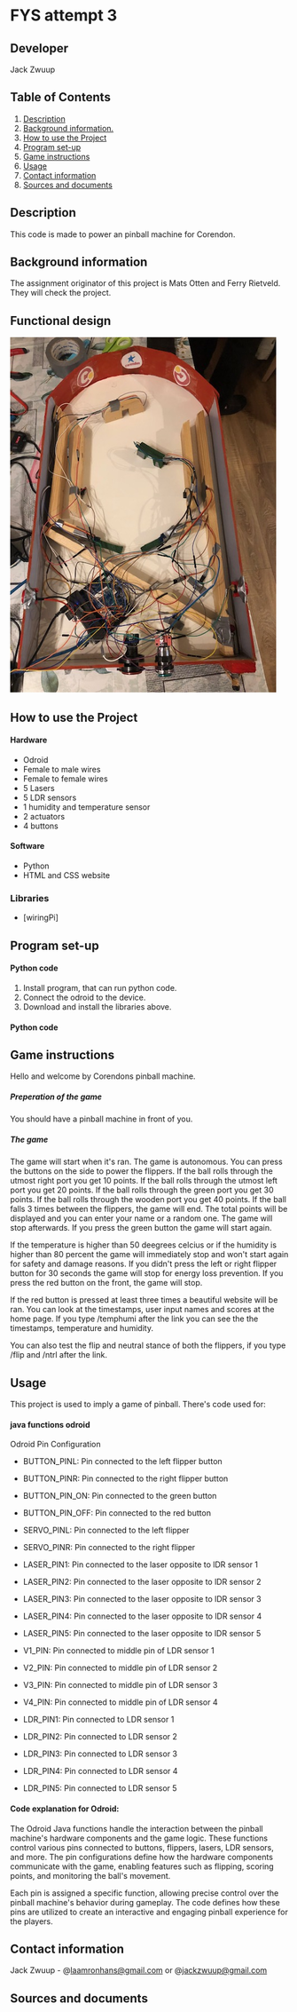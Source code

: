 # FYS attempt 3

## Developer
Jack Zwuup

## Table of Contents
1. [ Description ](#Dst)
2. [ Background information. ](#Bgifmt)
3. [ How to use the Project ](#Htutpj)
4. [ Program set-up ](#Pgsu)
4. [ Game instructions ](#Gist)
5. [ Usage ](#Usage)
6. [Contact information](#Ctifmt)
7. [Sources and documents](#Scadcm)

<a name="Dst"></a>
## Description
This code is made to power an pinball machine for Corendon.

<a name="Bgifmt"></a>
## Background information
The assignment originator of this project is Mats Otten and Ferry Rietveld. They will check the project.

## Functional design
<img src="pinbalmachine.jpg">

<a name="Htutpj"></a>
## How to use the Project

#### Hardware
- Odroid
- Female to male wires
- Female to female wires
- 5 Lasers
- 5 LDR sensors
- 1 humidity and temperature sensor
- 2 actuators
- 4 buttons

#### Software
* Python
* HTML and CSS website

### Libraries
* [wiringPi]

<a name="Pgsu"></a>
## Program set-up
#### Python code
1. Install program, that can run python code.
2. Connect the odroid to the device.
3. Download and install the libraries above.

#### Python code

<a name="Gist"></a>
## Game instructions

Hello and welcome by Corendons pinball machine.

##### Preperation of the game
You should have a pinball machine in front of you.

##### The game
The game will start when it's ran. The game is autonomous. You can press the buttons on the side to power the flippers. If the ball rolls through the utmost right port you get 10 points. If the ball rolls through the utmost left port you get 20 points. If the ball rolls through the green port you get 30 points. If the ball rolls through the wooden port you get 40 points. If the ball falls 3 times between the flippers, the game will end. The total points will be displayed and you can enter your name or a random one. The game will stop afterwards. If you press the green button the game will start again.

If the temperature is higher than 50 deegrees celcius or if the humidity is higher than 80 percent the game will immediately stop and won't start again for safety and damage reasons. If you didn't press the left or right flipper button for 30 seconds the game will stop for energy loss prevention. If you press the red button on the front, the game will stop. 

If the red button is pressed at least three times a beautiful website will be ran. You can look at the timestamps, user input names and scores at the home page. If you type /temphumi after the link you can see the the timestamps, temperature and humidity. 

You can also test the flip and neutral stance of both the flippers, if you type /flip and /ntrl after the link.

<a name="Usage"></a>
## Usage
This project is used to imply a game of pinball. There's code used for:

#### java functions odroid
Odroid Pin Configuration
+ BUTTON_PINL: Pin connected to the left flipper button
+ BUTTON_PINR: Pin connected to the right flipper button
+ BUTTON_PIN_ON: Pin connected to the green button
+ BUTTON_PIN_OFF: Pin connected to the red button

+ SERVO_PINL: Pin connected to the left flipper
+ SERVO_PINR: Pin connected to the right flipper

+ LASER_PIN1: Pin connected to the laser opposite to lDR sensor 1
+ LASER_PIN2: Pin connected to the laser opposite to lDR sensor 2
+ LASER_PIN3: Pin connected to the laser opposite to lDR sensor 3
+ LASER_PIN4: Pin connected to the laser opposite to lDR sensor 4
+ LASER_PIN5: Pin connected to the laser opposite to lDR sensor 5

+ V1_PIN: Pin connected to middle pin of LDR sensor 1
+ V2_PIN: Pin connected to middle pin of LDR sensor 2
+ V3_PIN: Pin connected to middle pin of LDR sensor 3
+ V4_PIN: Pin connected to middle pin of LDR sensor 4

+ LDR_PIN1: Pin connected to LDR sensor 1
+ LDR_PIN2: Pin connected to LDR sensor 2
+ LDR_PIN3: Pin connected to LDR sensor 3
+ LDR_PIN4: Pin connected to LDR sensor 4
+ LDR_PIN5: Pin connected to LDR sensor 5


#### Code explanation for Odroid:
The Odroid Java functions handle the interaction between the pinball machine's hardware components and the game logic. These functions control various pins connected to buttons, flippers, lasers, LDR sensors, and more. The pin configurations define how the hardware components communicate with the game, enabling features such as flipping, scoring points, and monitoring the ball's movement.

Each pin is assigned a specific function, allowing precise control over the pinball machine's behavior during gameplay. The code defines how these pins are utilized to create an interactive and engaging pinball experience for the players.


<a name="Ctifmt"></a>

## Contact information
Jack Zwuup - @laamronhans@gmail.com or @jackzwuup@gmail.com

<a name="Scadcm"></a>
## Sources and documents






